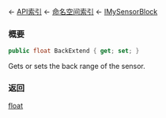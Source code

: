 ← [API索引](Api-Index) ← [命名空间索引](Namespace-Index) ← [IMySensorBlock](Sandbox.ModAPI.Ingame.IMySensorBlock)

### 概要

```csharp
public float BackExtend { get; set; }
```

Gets or sets the back range of the sensor.

### 返回

[float](https://docs.microsoft.com/en-us/dotnet/api/System.Single?view=netframework-4.6)

